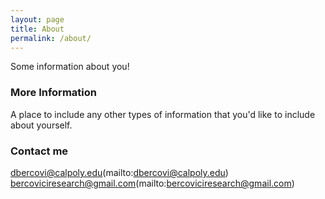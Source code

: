```yaml
---
layout: page
title: About
permalink: /about/
---
```


Some information about you!

### More Information

A place to include any other types of information that you'd like to include about yourself.

### Contact me

dbercovi@calpoly.edu(mailto:dbercovi@calpoly.edu)
bercoviciresearch@gmail.com(mailto:bercoviciresearch@gmail.com)
